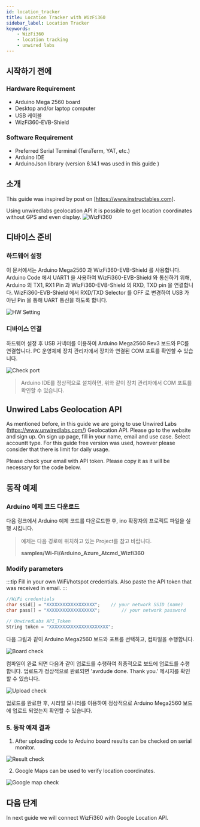 ```yaml
---
id: location_tracker
title: Location Tracker with WizFi360
sidebar_label: Location Tracker
keywords: 
    - WizFi360
    - location tracking
    - unwired labs
---
```


## 시작하기 전에

### Hardware Requirement
-   Arduino Mega 2560 board
-   Desktop and/or laptop computer
-   USB 케이블
-   WizFi360-EVB-Shield

### Software Requirement

-   Preferred Serial Terminal (TeraTerm, YAT, etc.)
-   Arduino IDE
-   ArduinoJson library (version 6.14.1 was used in this guide )

## 소개

This guide was inspired by post on [https://www.instructables.com].

Using unwiredlabs geolocation API it is possible to get location coordinates without GPS and even display.
![WizFi360](/Document/img/other_guides/location_tracker/mqtt_atcmd_wizfi360_required_item_1.png)

## 디바이스 준비

### 하드웨어 설정

이 문서에서는 Arduino Mega2560 과 WizFi360-EVB-Shield 를 사용합니다. Arduino Code 에서 UART1 을 사용하여 WizFi360-EVB-Shield 와 통신하기 위해, Arduino 의 TX1, RX1 Pin 과 WizFi360-EVB-Shield 의 RXD, TXD pin 을 연결합니다. WizFi360-EVB-Shield 에서 RXD/TXD Selector 를 OFF 로 변경하여 USB 가 아닌 Pin 을 통해 UART 통신을 하도록 합니다.

![HW Setting](/Document/img/other_guides/location_tracker/mega2560_wizfi360_connection.JPG)

### 디바이스 연결
하드웨어 설정 후 USB 커넥터를 이용하여 Arduino Mega2560 Rev3 보드와 PC를 연결합니다. PC 운영체제 장치 관리자에서 장치와 연결된 COM 포트를 확인할 수 있습니다.

![Check port](/Document/img/other_guides/location_tracker/Arduino_Azure_atcmd_device_manager_port.png)

> Arduino IDE를 정상적으로 설치하면, 위와 같이 장치 관리자에서 COM 포트를 확인할 수 있습니다.

## Unwired Labs Geolocation API

As mentioned before, in this guide we are going to use Unwired Labs (https://www.unwiredlabs.com/) Geolocation API.
Please go to the website and sign up.
On sign up page, fill in your name, email and use case.
Select accountt type. For this guide free version was used, however please consider that there is limit for daily usage.

Please check your email with API token. Please copy it as it will be necessary for the code below.

## 동작 예제

### Arduino 예제 코드 다운로드
다음 링크에서 Arduino 예제 코드를 다운로드한 후, ino 확장자의 프로젝트 파일을 실행 시킵니다.

> 예제는 다음 경로에 위치하고 있는 Project를 참고 바랍니다.
>
> **samples/Wi-Fi/Arduino_Azure_Atcmd_Wizfi360**

### Modify parameters

:::tip
Fill in your own WiFi/hotspot credentials. Also paste the API token that was received in email.
:::

````cpp
//WiFi credentials
char ssid[] = "XXXXXXXXXXXXXXXXXX";    // your network SSID (name)
char pass[] = "XXXXXXXXXXXXXXXXXX";        // your network password

// UnwiredLabs API_Token
String token = "XXXXXXXXXXXXXXXXXXXXXX";
````


다음 그림과 같이 Arduino Mega2560 보드와 포트를 선택하고, 컴파일을 수행합니다.

![Board check](/Document/img/other_guides/location_tracker/arduino_ide_screen.png)


컴파일이 완료 되면 다음과 같이 업로드를 수행하여 최종적으로 보드에 업로드를 수행 합니다. 업로드가 정상적으로 완료되면 'avrdude done. Thank you.' 메시지를 확인 할 수 있습니다.

![Upload check](/Document/img/other_guides/location_tracker/compile_upload_complete.JPG)

업로드를 완료한 후, 시리얼 모니터를 이용하여 정상적으로 Arduino Mega2560 보드에 업로드 되었는지 확인할 수 있습니다.


<a name="Step-5-Read_Data_From_IoT_Hub"></a>

### 5. 동작 예제 결과

1. After uploading code to Arduino board results can be checked on serial monitor.

![Result check](/Document/img/other_guides/location_tracker/serial_monitor_screenshot.JPG)


2. Google Maps can be used to verify location coordinates.

![Google map check](/Document/img/other_guides/location_tracker/google_maps_screenshot.JPG)



<a name="Next"></a>

## 다음 단계

In next guide we will connect WizFi360 with Google Location API.
